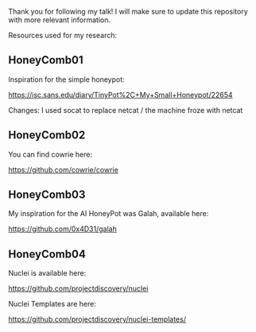 Thank you for following my talk!
I will make sure to update this repository with more relevant information.

Resources used for my research:

## HoneyComb01
Inspiration for the simple honeypot:

https://isc.sans.edu/diary/TinyPot%2C+My+Small+Honeypot/22654

Changes: I used socat to replace netcat / the machine froze with netcat

## HoneyComb02

You can find cowrie here:

https://github.com/cowrie/cowrie

## HoneyComb03
My inspiration for the AI HoneyPot was Galah, available here:

https://github.com/0x4D31/galah

## HoneyComb04
Nuclei is available here:

https://github.com/projectdiscovery/nuclei

Nuclei Templates are here:

https://github.com/projectdiscovery/nuclei-templates/


